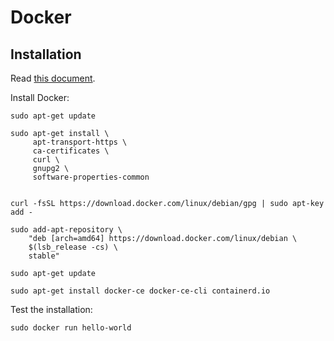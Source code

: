 # Docker

## Installation

Read [this document](https://docs.docker.com/install/linux/docker-ce/debian/).

Install Docker:

    sudo apt-get update

    sudo apt-get install \
         apt-transport-https \
         ca-certificates \
         curl \
         gnupg2 \
         software-properties-common


    curl -fsSL https://download.docker.com/linux/debian/gpg | sudo apt-key add -

    sudo add-apt-repository \
        "deb [arch=amd64] https://download.docker.com/linux/debian \
        $(lsb_release -cs) \
        stable"

    sudo apt-get update

    sudo apt-get install docker-ce docker-ce-cli containerd.io

Test the installation:

    sudo docker run hello-world

